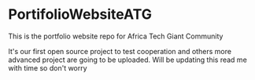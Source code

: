# PortifolioWebsiteATG
This is the portfolio website repo for Africa Tech Giant Community

It's our first open source project to test cooperation and others more advanced project are going to be uploaded.
Will be updating this read me with time so don't worry
